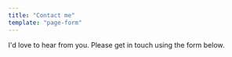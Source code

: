 ```yaml
---
title: "Contact me"
template: "page-form"
---
```


I'd love to hear from you. Please get in touch using the form below.
